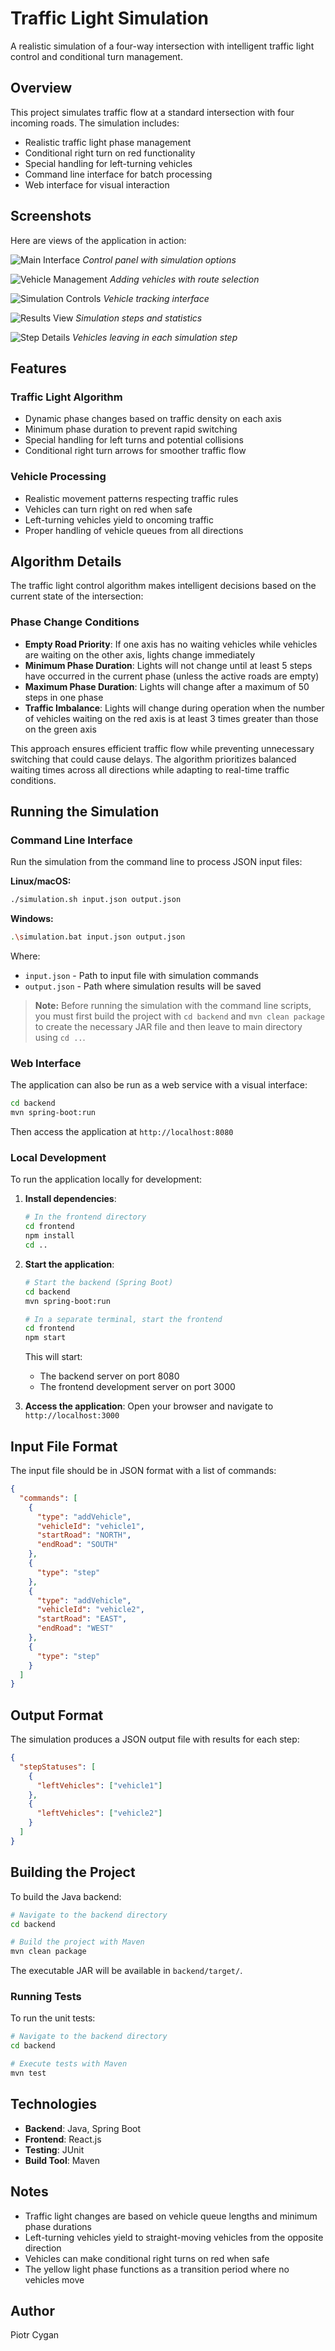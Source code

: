 # Traffic Light Simulation

A realistic simulation of a four-way intersection with intelligent traffic light control and conditional turn management.

## Overview

This project simulates traffic flow at a standard intersection with four incoming roads. The simulation includes:
- Realistic traffic light phase management
- Conditional right turn on red functionality
- Special handling for left-turning vehicles
- Command line interface for batch processing
- Web interface for visual interaction

## Screenshots

Here are views of the application in action:

![Main Interface](https://github.com/user-attachments/assets/fdd8912c-c150-4321-baa5-b5ec9b4f0810)
*Control panel with simulation options*

![Vehicle Management](https://github.com/user-attachments/assets/2a3894d9-229e-4efb-bb36-5e8cce9d7fdf)
*Adding vehicles with route selection*

![Simulation Controls](https://github.com/user-attachments/assets/9f214175-8145-45d2-a294-bad081374412)
*Vehicle tracking interface*

![Results View](https://github.com/user-attachments/assets/69971246-0e66-4062-995f-81ed5be0fb98)
*Simulation steps and statistics*

![Step Details](https://github.com/user-attachments/assets/6634ef36-5fae-45ed-b790-afd9f3ad47cf)
*Vehicles leaving in each simulation step*

## Features

### Traffic Light Algorithm
- Dynamic phase changes based on traffic density on each axis
- Minimum phase duration to prevent rapid switching
- Special handling for left turns and potential collisions
- Conditional right turn arrows for smoother traffic flow

### Vehicle Processing
- Realistic movement patterns respecting traffic rules
- Vehicles can turn right on red when safe
- Left-turning vehicles yield to oncoming traffic
- Proper handling of vehicle queues from all directions

## Algorithm Details

The traffic light control algorithm makes intelligent decisions based on the current state of the intersection:

### Phase Change Conditions
- **Empty Road Priority**: If one axis has no waiting vehicles while vehicles are waiting on the other axis, lights change immediately
- **Minimum Phase Duration**: Lights will not change until at least 5 steps have occurred in the current phase (unless the active roads are empty)
- **Maximum Phase Duration**: Lights will change after a maximum of 50 steps in one phase
- **Traffic Imbalance**: Lights will change during operation when the number of vehicles waiting on the red axis is at least 3 times greater than those on the green axis

This approach ensures efficient traffic flow while preventing unnecessary switching that could cause delays. The algorithm prioritizes balanced waiting times across all directions while adapting to real-time traffic conditions.

## Running the Simulation

### Command Line Interface

Run the simulation from the command line to process JSON input files:

**Linux/macOS:**
```bash
./simulation.sh input.json output.json
```

**Windows:**
```bash
.\simulation.bat input.json output.json
```

Where:
- `input.json` - Path to input file with simulation commands
- `output.json` - Path where simulation results will be saved

> **Note:** Before running the simulation with the command line scripts, you must first build the project with `cd backend` and `mvn clean package` to create the necessary JAR file and then leave to main directory using `cd ..`.

### Web Interface

The application can also be run as a web service with a visual interface:

```bash
cd backend
mvn spring-boot:run
```

Then access the application at `http://localhost:8080`

### Local Development

To run the application locally for development:

1. **Install dependencies**:
   ```bash
   # In the frontend directory
   cd frontend
   npm install
   cd ..
   ```

2. **Start the application**:
   ```bash
   # Start the backend (Spring Boot)
   cd backend
   mvn spring-boot:run
   ```

   ```bash
   # In a separate terminal, start the frontend
   cd frontend
   npm start
   ```

   This will start:
   - The backend server on port 8080
   - The frontend development server on port 3000

3. **Access the application**:
   Open your browser and navigate to `http://localhost:3000`

## Input File Format

The input file should be in JSON format with a list of commands:

```json
{
  "commands": [
    {
      "type": "addVehicle",
      "vehicleId": "vehicle1",
      "startRoad": "NORTH",
      "endRoad": "SOUTH"
    },
    {
      "type": "step"
    },
    {
      "type": "addVehicle",
      "vehicleId": "vehicle2",
      "startRoad": "EAST",
      "endRoad": "WEST"
    },
    {
      "type": "step"
    }
  ]
}
```

## Output Format

The simulation produces a JSON output file with results for each step:

```json
{
  "stepStatuses": [
    {
      "leftVehicles": ["vehicle1"]
    },
    {
      "leftVehicles": ["vehicle2"]
    }
  ]
}
```

## Building the Project

To build the Java backend:

```bash
# Navigate to the backend directory
cd backend

# Build the project with Maven
mvn clean package
```

The executable JAR will be available in `backend/target/`.

### Running Tests

To run the unit tests:

```bash
# Navigate to the backend directory
cd backend

# Execute tests with Maven
mvn test
```

## Technologies

- **Backend**: Java, Spring Boot
- **Frontend**: React.js
- **Testing**: JUnit
- **Build Tool**: Maven

## Notes

- Traffic light changes are based on vehicle queue lengths and minimum phase durations
- Left-turning vehicles yield to straight-moving vehicles from the opposite direction
- Vehicles can make conditional right turns on red when safe
- The yellow light phase functions as a transition period where no vehicles move

## Author

Piotr Cygan 
